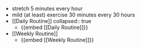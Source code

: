 - stretch 5 minutes every hour
- mild (at least) exercise 30 minutes every 30 hours
- [[Daily Routine]]
  collapsed:: true
	- {{embed [[Daily Routine]]}}
- [[Weekly Routine]]
	- {{embed [[Weekly Routine]]}}
